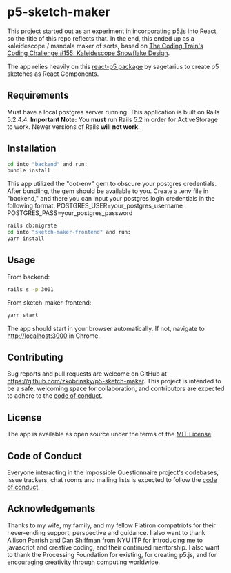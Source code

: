 # p5-sketch-maker
This project started out as an experiment in incorporating p5.js into React, so the title of this repo reflects that. In the end, this ended up as a kaleidescope / mandala maker of sorts, based on [The Coding Train's Coding Challenge #155: Kaleidescope Snowflake Design](https://www.youtube.com/watch?v=R3C2giDfmO8).

The app relies heavily on this [react-p5 package](https://www.npmjs.com/package/react-p5) by sagetarius to create p5 sketches as React Components.

## Requirements
Must have a local postgres server running.
This application is built on Rails 5.2.4.4.
**Important Note:**
You **must** run Rails 5.2 in order for ActiveStorage to work. Newer versions of Rails **will not work**.

## Installation
```bash
cd into "backend" and run:
bundle install
```
This app utilized the "dot-env" gem to obscure your postgres credentials. After bundling, the gem should be available to you. Create a .env file in "backend," and there you can input your postgres login credentials in the following format:
POSTGRES_USER=your_postgres_username
POSTGRES_PASS=your_postgres_password

```bash
rails db:migrate
cd into "sketch-maker-frontend" and run:
yarn install
```

## Usage
From backend:
```bash
rails s -p 3001
```
From sketch-maker-frontend:
```bash
yarn start
```

The app should start in your browser automatically. If not, navigate to [http://localhost:3000](http://localhost:3000) in Chrome.

## Contributing
Bug reports and pull requests are welcome on GitHub at https://github.com/zkobrinsky/p5-sketch-maker. This project is intended to be a safe, welcoming space for collaboration, and contributors are expected to adhere to the [code of conduct](https://github.com/zkobrinsky/p5-sketch-maker/blob/main/CODE_OF_CONDUCT.md).

## License
The app is available as open source under the terms of the [MIT License](https://opensource.org/licenses/MIT).

## Code of Conduct
Everyone interacting in the Impossible Questionnaire project's codebases, issue trackers, chat rooms and mailing lists is expected to follow the [code of conduct](https://github.com/zkobrinsky/p5-sketch-maker/blob/main/CODE_OF_CONDUCT.md).

## Acknowledgements
Thanks to my wife, my family, and my fellow Flatiron compatriots for their never-ending support, perspective and guidance. I also want to thank Allison Parrish and Dan Shiffman from NYU ITP for introducing me to javascript and creative coding, and their continued mentorship. I also want to thank the Processing Foundation for existing, for creating p5.js, and for encouraging creativity through computing worldwide. 


